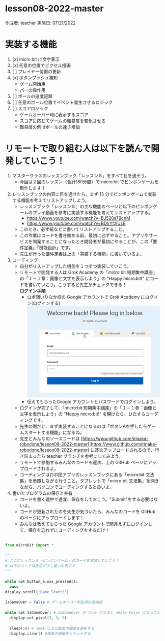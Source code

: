 # lesson08-2022-master

作成者: teacher
実施日: 07/21/2022

# 実装する機能

1. [x] micro:bit に文字表示
1. [x] 任意の位置でピクセル描画
1. [ ] プレイヤー位置の更新
1. [x] ボタンプッシュ検知
    - ゲーム開始用
    - バーの操作用
1. [ ] ボールの速度記録
1. [ ] 任意のボール位置でイベント発生させるロジック
1. [ ] スコアロジック
    - ゲームオーバー時に表示するスコア
    - スコアに応じてゲームの難易度を変化させる
    - 難易度の例はボールの速さ増加

# リモートで取り組む人は以下を読んで開発していこう！

1. マスタークラスのレッスンブック「レッスン８」をすべて目を通そう。
    - 今回は２回のレッスン（合計180分間）で micro:bit でピンポンゲームを制作します！
1. レッスンブックの内容に目を通せたら、まず 15 分でピンポンゲームで実装する機能を考えてリストアップしよう。
    - レッスンブック「レッスン８」の主な機能のページと以下のピンポンゲームのプレイ動画を参考に実装する機能を考えてリストアップする。
        - https://www.youtube.com/watch?v=BJ520s79cnM
        - https://www.youtube.com/watch?v=BDIrYfzlULE
    - このとき、必ず紙などに書いてリストアップすること。
    - この作業はコードを書き始める前、最初に必ずやること。アプリやサービスを開発することになったとき開発者が最初にやることが、この「要件定義」「機能設計」です。
    - 先生が行った要件定義は上の「実装する機能」に書いているよ。
1. コーディング
    - 自分がリストアップした機能を１つずつ実装していこう。
    - リモートで開発する人は Grok Academy の「micro:bit 短期集中講座」の「１－１章：画像と文字を表示しよう」の "Happy micro:bit!" にコードを書いていこう。こうすると先生がチェックできる！  
    <b>ログイン手順</b>  
        - ロボ団いりなか校の Google アカウントで Grok Academy にログイン(ログインする)  
        ![Use Google を選んでログインする](img/login.png)
        - 伝えてもらったGoogle アカウントとパスワードでログインしよう。
    - ログインが完了して、「micro:bit 短期集中講座」の「１－１章：画像と文字を表示しよう」の "Happy micro:bit!" を開けたら、ひたすらコーディングです。
    - 先生の例だと、まず実装することになるのは「ボタンAを押したらゲームスタートする機能」になるね。
    - 先生とみんなのソースコードは [https://www.github.com/irinaka-robodone/lesson08-2022-master](https://www.github.com/irinaka-robodone/lesson08-2022-master) に逐次アップロードされるので、行き詰まったら teacher ブランチを参考にしてみよう。
    - リモートで参加するみんなのコードも逐次、上の GitHub ページにアップロードされるよ。
    - コーディングはロボ団アプリのレッスンブックにある「micro:bit 文法集」を参照しながら行うこと。タブレットで「micro:bit 文法集」を開きながら、パソコンでコーディングすると良いよ。
1. 書いたプログラムの保存と共有
    - コードを書く途中で適宜、保存をしておこう。"Submit"をする必要はないよ。
    - コードが更新されたのを先生が気づいたら、みんなのコードを GitHub のページにアップロードします！
    - みんなは教えてもらった Google アカウントで間違えずにログインして、保存を忘れずにコーディングをするだけ！

```python:main.py

from microbit import *

"""
# ここにレッスン８「ピンポンゲーム」のコードを実装していこう！
# 以下のコードは先生が少し書いた例です
"""

while not button_a.was_pressed():
  pass
display.scroll('Game Start!')

IsGameOver = False # ゲームオーバー判定用の真偽値

while not IsGameOver: # IsGameOver が True になると while False になってループ終了する
  display.set_pixel(3, 3, 9)
  
  sleep(10) # 10ms ごとに画面の描画を更新する
  display.clear() #画面の描画をリセットする
```